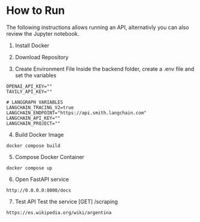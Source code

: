 # How to Run

The following instructions allows running an API, alternativly you can also review the Jupyter notebook.

1. Install Docker

2. Download Repository

3. Create Environment File
Inside the backend folder, create a .env file and set the variables
```
OPENAI_API_KEY=""
TAVILY_API_KEY=""

# LANGGRAPH VARIABLES
LANGCHAIN_TRACING_V2=true
LANGCHAIN_ENDPOINT="https://api.smith.langchain.com"
LANGCHAIN_API_KEY=""
LANGCHAIN_PROJECT=""
```

4. Build Docker Image
```
docker compose build
```

5. Compose Docker Container
```
docker compose up
```

6. Open FastAPI service
```
http://0.0.0.0:8000/docs
```

7. Test API
Test the service [GET] /scraping
```
https://es.wikipedia.org/wiki/argentina
```
